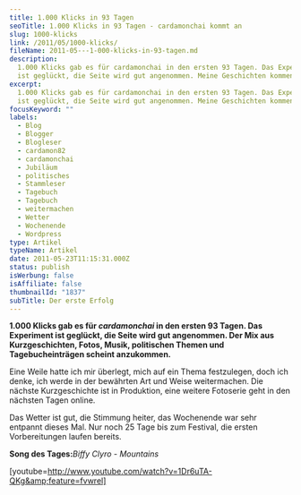 ```yaml
---
title: 1.000 Klicks in 93 Tagen
seoTitle: 1.000 Klicks in 93 Tagen - cardamonchai kommt an
slug: 1000-klicks
link: /2011/05/1000-klicks/
fileName: 2011-05---1-000-klicks-in-93-tagen.md
description:
  1.000 Klicks gab es für cardamonchai in den ersten 93 Tagen. Das Experiment
  ist geglückt, die Seite wird gut angenommen. Meine Geschichten kommen an.
excerpt:
  1.000 Klicks gab es für cardamonchai in den ersten 93 Tagen. Das Experiment
  ist geglückt, die Seite wird gut angenommen. Meine Geschichten kommen an.
focusKeyword: ""
labels:
  - Blog
  - Blogger
  - Blogleser
  - cardamon82
  - cardamonchai
  - Jubiläum
  - politisches
  - Stammleser
  - Tagebuch
  - Tagebuch
  - weitermachen
  - Wetter
  - Wochenende
  - Wordpress
type: Artikel
typeName: Artikel
date: 2011-05-23T11:15:31.000Z
status: publish
isWerbung: false
isAffiliate: false
thumbnailId: "1837"
subTitle: Der erste Erfolg
---
```


<strong>1.000 Klicks gab es für <em>cardamonchai</em> in den ersten 93 Tagen.
Das Experiment ist geglückt, die Seite wird gut angenommen. Der Mix aus
Kurzgeschichten, Fotos, Musik, politischen Themen und Tagebucheinträgen scheint
anzukommen.</strong>

Eine Weile hatte ich mir überlegt, mich auf ein Thema festzulegen, doch ich
denke, ich werde in der bewährten Art und Weise weitermachen. Die nächste
Kurzgeschichte ist in Produktion, eine weitere Fotoserie geht in den nächsten
Tagen online.

Das Wetter ist gut, die Stimmung heiter, das Wochenende war sehr entpannt dieses
Mal. Nur noch 25 Tage bis zum Festival, die ersten Vorbereitungen laufen
bereits.

<strong>Song des Tages:</strong><em>Biffy Clyro - Mountains</em>

[youtube=http://www.youtube.com/watch?v=1Dr6uTA-QKg&amp;feature=fvwrel]
